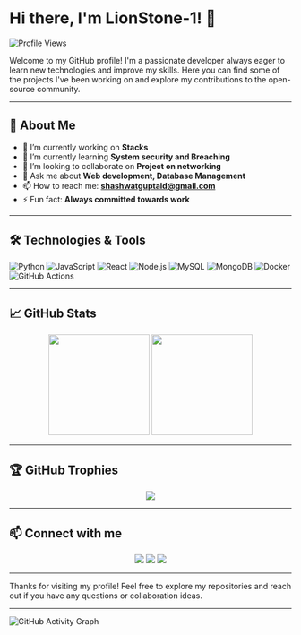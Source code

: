 # Hi there, I'm LionStone-1! 👋

![Profile Views](https://komarev.com/ghpvc/?username=LionStone-1&color=blueviolet)

Welcome to my GitHub profile! I'm a passionate developer always eager to learn new technologies and improve my skills. Here you can find some of the projects I've been working on and explore my contributions to the open-source community.

---

## 🚀 About Me

- 🔭 I’m currently working on **Stacks**
- 🌱 I’m currently learning **System security and Breaching**
- 👯 I’m looking to collaborate on **Project on networking**
- 💬 Ask me about **Web development, Database Management**
- 📫 How to reach me: **shashwatguptaid@gmail.com**
- ⚡ Fun fact: **Always committed towards work**

---

## 🛠️ Technologies & Tools

![Python](https://img.shields.io/badge/-Python-3776AB?style=flat-square&logo=python&logoColor=white)
![JavaScript](https://img.shields.io/badge/-JavaScript-F7DF1E?style=flat-square&logo=javascript&logoColor=black)
![React](https://img.shields.io/badge/-React-61DAFB?style=flat-square&logo=react&logoColor=black)
![Node.js](https://img.shields.io/badge/-Node.js-339933?style=flat-square&logo=node.js&logoColor=white)
![MySQL](https://img.shields.io/badge/-MySQL-4479A1?style=flat-square&logo=mysql&logoColor=white)
![MongoDB](https://img.shields.io/badge/-MongoDB-47A248?style=flat-square&logo=mongodb&logoColor=white)
![Docker](https://img.shields.io/badge/-Docker-2496ED?style=flat-square&logo=docker&logoColor=white)
![GitHub Actions](https://img.shields.io/badge/-GitHub%20Actions-2088FF?style=flat-square&logo=github-actions&logoColor=white)

---

## 📈 GitHub Stats

<div align="center">
  <img height="180em" src="https://github-readme-stats.vercel.app/api?username=LionStone-1&show_icons=true&theme=radical&hide_border=true&count_private=true" />
  <img height="180em" src="https://github-readme-stats.vercel.app/api/top-langs/?username=LionStone-1&layout=compact&theme=radical&hide_border=true&langs_count=8" />
</div>

---

## 🏆 GitHub Trophies

<div align="center">
  <img src="https://github-profile-trophy.vercel.app/?username=LionStone-1&theme=radical&no-bg=true&no-frame=true" />
</div>

---

## 📫 Connect with me

<div align="center">
  <a href="https://www.linkedin.com/in/your-linkedin-profile"><img src="https://img.shields.io/badge/-LinkedIn-0077B5?style=flat-square&logo=linkedin&logoColor=white" /></a>
  <a href="https://twitter.com/your-twitter-handle"><img src="https://img.shields.io/badge/-Twitter-1DA1F2?style=flat-square&logo=twitter&logoColor=white" /></a>
  <a href="https://your-website.com"><img src="https://img.shields.io/badge/-Website-000000?style=flat-square&logo=about.me&logoColor=white" /></a>
</div>

---

Thanks for visiting my profile! Feel free to explore my repositories and reach out if you have any questions or collaboration ideas.

---

![GitHub Activity Graph](https://activity-graph.herokuapp.com/graph?username=LionStone-1&theme=radical&bg_color=20232a&line=61dafb&point=ffffff&hide_border=true)
